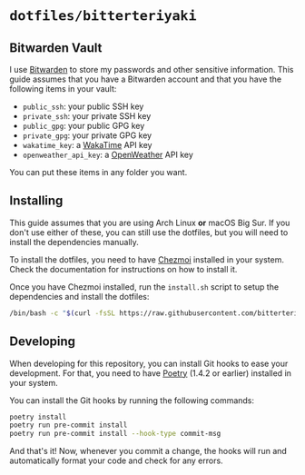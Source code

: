 # `dotfiles/bitterteriyaki`

## Bitwarden Vault

I use [Bitwarden](https://bitwarden.com/) to store my passwords and other
sensitive information. This guide assumes that you have a Bitwarden account
and that you have the following items in your vault:

- `public_ssh`: your public SSH key
- `private_ssh`: your private SSH key
- `public_gpg`: your public GPG key
- `private_gpg`: your private GPG key
- `wakatime_key`: a [WakaTime](https://wakatime.com/) API key
- `openweather_api_key`: a [OpenWeather](https://openweathermap.org/) API key

You can put these items in any folder you want.

## Installing

This guide assumes that you are using Arch Linux **or** macOS Big Sur. If you
don't use either of these, you can still use the dotfiles, but you will need to
install the dependencies manually.

To install the dotfiles, you need to have [Chezmoi](https://chezmoi.io/)
installed in your system. Check the documentation for instructions on how to
install it.

Once you have Chezmoi installed, run the `install.sh` script to setup the
dependencies and install the dotfiles:

```sh
/bin/bash -c "$(curl -fsSL https://raw.githubusercontent.com/bitterteriyaki/dotfiles/HEAD/install.sh)"
```

## Developing

When developing for this repository, you can install Git hooks to ease your
development. For that, you need to have [Poetry](https://python-poetry.org/)
(1.4.2 or earlier) installed in your system.

You can install the Git hooks by running the following commands:

```sh
poetry install
poetry run pre-commit install
poetry run pre-commit install --hook-type commit-msg
```

And that's it! Now, whenever you commit a change, the hooks will run and
automatically format your code and check for any errors.
